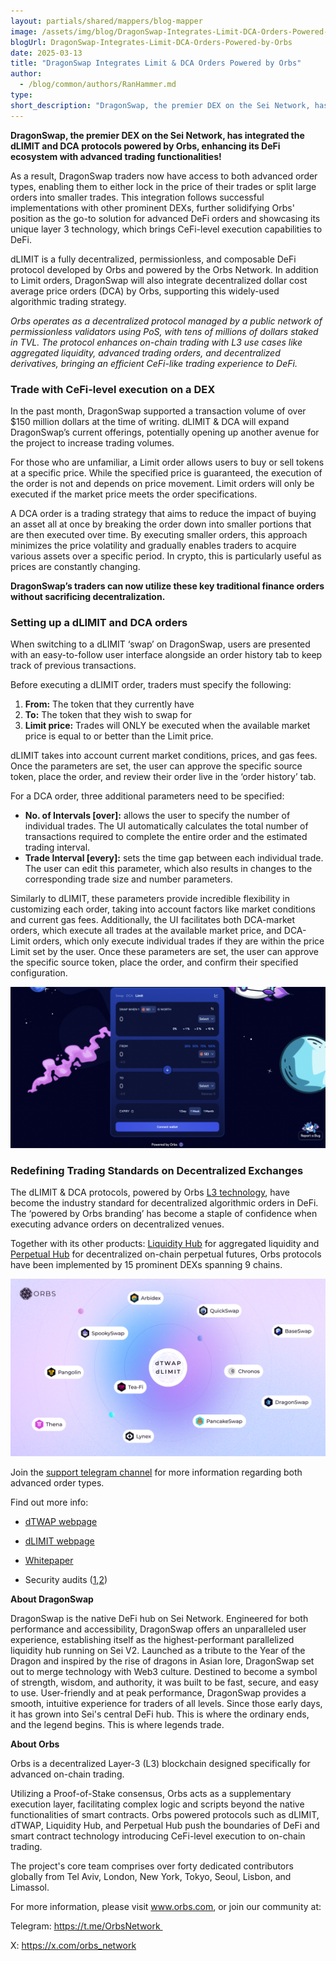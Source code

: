 ```yaml
---
layout: partials/shared/mappers/blog-mapper
image: /assets/img/blog/DragonSwap-Integrates-Limit-DCA-Orders-Powered-by-Orbs/bg.png
blogUrl: DragonSwap-Integrates-Limit-DCA-Orders-Powered-by-Orbs
date: 2025-03-13
title: "DragonSwap Integrates Limit & DCA Orders Powered by Orbs"
author:
  - /blog/common/authors/RanHammer.md
type:
short_description: "DragonSwap, the premier DEX on the Sei Network, has integrated the dLIMIT and DCA protocols powered by Orbs, enhancing its DeFi ecosystem with advanced trading functionalities!"
---
```


**DragonSwap, the premier DEX on the Sei Network, has integrated the dLIMIT and DCA protocols powered by Orbs, enhancing its DeFi ecosystem with advanced trading functionalities!**

As a result, DragonSwap traders now have access to both advanced order types, enabling them to either lock in the price of their trades or split large orders into smaller trades. This integration follows successful implementations with other prominent DEXs, further solidifying Orbs' position as the go-to solution for advanced DeFi orders and showcasing its unique layer 3 technology, which brings CeFi-level execution capabilities to DeFi.

dLIMIT is a fully decentralized, permissionless, and composable DeFi protocol developed by Orbs and powered by the Orbs Network. In addition to Limit orders, DragonSwap will also integrate decentralized dollar cost average price orders (DCA) by Orbs, supporting this widely-used algorithmic trading strategy.

_Orbs operates as a decentralized protocol managed by a public network of permissionless validators using PoS, with tens of millions of dollars staked in TVL. The protocol enhances on-chain trading with L3 use cases like aggregated liquidity, advanced trading orders, and decentralized derivatives, bringing an efficient CeFi-like trading experience to DeFi._

### Trade with CeFi-level execution on a DEX

In the past month, DragonSwap supported a transaction volume of over $150 million dollars at the time of writing. dLIMIT & DCA will expand DragonSwap’s current offerings, potentially opening up another avenue for the project to increase trading volumes. 

For those who are unfamiliar, a Limit order allows users to buy or sell tokens at a specific price. While the specified price is guaranteed, the execution of the order is not and depends on price movement. Limit orders will only be executed if the market price meets the order specifications.

A DCA order is a trading strategy that aims to reduce the impact of buying an asset all at once by breaking the order down into smaller portions that are then executed over time. By executing smaller orders, this approach minimizes the price volatility and gradually enables traders to acquire various assets over a specific period. In crypto, this is particularly useful as prices are constantly changing.

**DragonSwap’s traders can now utilize these key traditional finance orders without sacrificing decentralization.**


### Setting up a dLIMIT and DCA orders


When switching to a dLIMIT ‘swap’ on DragonSwap, users are presented with an easy-to-follow user interface alongside an order history tab to keep track of previous transactions. 

Before executing a dLIMIT order, traders must specify the following: 

1. **From:** The token that they currently have
2. **To:** The token that they wish to swap for
3. **Limit price:** Trades will ONLY be executed when the available market price is equal to or better than the Limit price.

dLIMIT takes into account current market conditions, prices, and gas fees. Once the parameters are set, the user can approve the specific source token, place the order, and review their order live in the ‘order history’ tab.

For a DCA order, three additional parameters need to be specified:

- **No. of Intervals [over]:** allows the user to specify the number of individual trades. The UI automatically calculates the total number of transactions required to complete the entire order and the estimated trading interval.
- **Trade Interval [every]:** sets the time gap between each individual trade. The user can edit this parameter, which also results in changes to the corresponding trade size and number parameters.


Similarly to dLIMIT, these parameters provide incredible flexibility in customizing each order, taking into account factors like market conditions and current gas fees. Additionally, the UI facilitates both DCA-market orders, which execute all trades at the available market price, and DCA-Limit orders, which only execute individual trades if they are within the price Limit set by the user. Once these parameters are set, the user can approve the specific source token, place the order, and confirm their specified configuration.

![screenshot](/assets/img/blog/DragonSwap-Integrates-Limit-DCA-Orders-Powered-by-Orbs/image1.png)


### Redefining Trading Standards on Decentralized Exchanges


The dLIMIT & DCA protocols, powered by Orbs [L3 technology](https://www.orbs.com/overview/), have become the industry standard for decentralized algorithmic orders in DeFi. The ‘powered by Orbs branding’ has become a staple of confidence when executing advance orders on decentralized venues.

Together with its other products: [Liquidity Hub](https://www.orbs.com/liquidity-hub/) for aggregated liquidity and [Perpetual Hub](https://www.orbs.com/perpetual-hub/) for decentralized on-chain perpetual futures, Orbs protocols have been implemented by 15 prominent DEXs spanning 9 chains.

![ecosystem](/assets/img/blog/DragonSwap-Integrates-Limit-DCA-Orders-Powered-by-Orbs/image2.png)

Join the [support telegram channel](https://t.me/dTWAPSupportGroup) for more information regarding both advanced order types.

Find out more info:

-   [dTWAP webpage](https://www.orbs.com/dtwap/)

-   [dLIMIT webpage](https://www.orbs.com/dlimit/) 

-   [Whitepaper](https://www.orbs.com/white-papers/dTWAP/)

-   Security audits ([1](https://drive.google.com/file/d/1xUZN5RrNvszaPDJuJjfeG3ig14Vo2aaE/view),[2](https://drive.google.com/file/d/1ASt3_mWwtQ0IfKqBHebnj_KGJWntaNJs/view))

<div class='line-separator'> </div>

**About DragonSwap**

DragonSwap is the native DeFi hub on Sei Network. Engineered for both performance and accessibility, DragonSwap offers an unparalleled user experience, establishing itself as the highest-performant parallelized liquidity hub running on Sei V2.
Launched as a tribute to the Year of the Dragon and inspired by the rise of dragons in Asian lore, DragonSwap set out to merge technology with Web3 culture. Destined to become a symbol of strength, wisdom, and authority, it was built to be fast, secure, and easy to use. User-friendly and at peak performance, DragonSwap provides a smooth, intuitive experience for traders of all levels. Since those early days, it has grown into Sei's central DeFi hub. This is where the ordinary ends, and the legend begins. This is where legends trade.


<div class='line-separator'> </div>


**About Orbs**

Orbs is a decentralized Layer-3 (L3) blockchain designed specifically for advanced on-chain trading.

Utilizing a Proof-of-Stake consensus, Orbs acts as a supplementary execution layer, facilitating complex logic and scripts beyond the native functionalities of smart contracts. Orbs powered protocols such as dLIMIT, dTWAP, Liquidity Hub, and Perpetual Hub push the boundaries of DeFi and smart contract technology introducing CeFi-level execution to on-chain trading.

The project's core team comprises over forty dedicated contributors globally from Tel Aviv, London, New York, Tokyo, Seoul, Lisbon, and Limassol.

For more information, please visit www.orbs.com, or join our community at: 

Telegram: https://t.me/OrbsNetwork 

X: https://x.com/orbs_network
